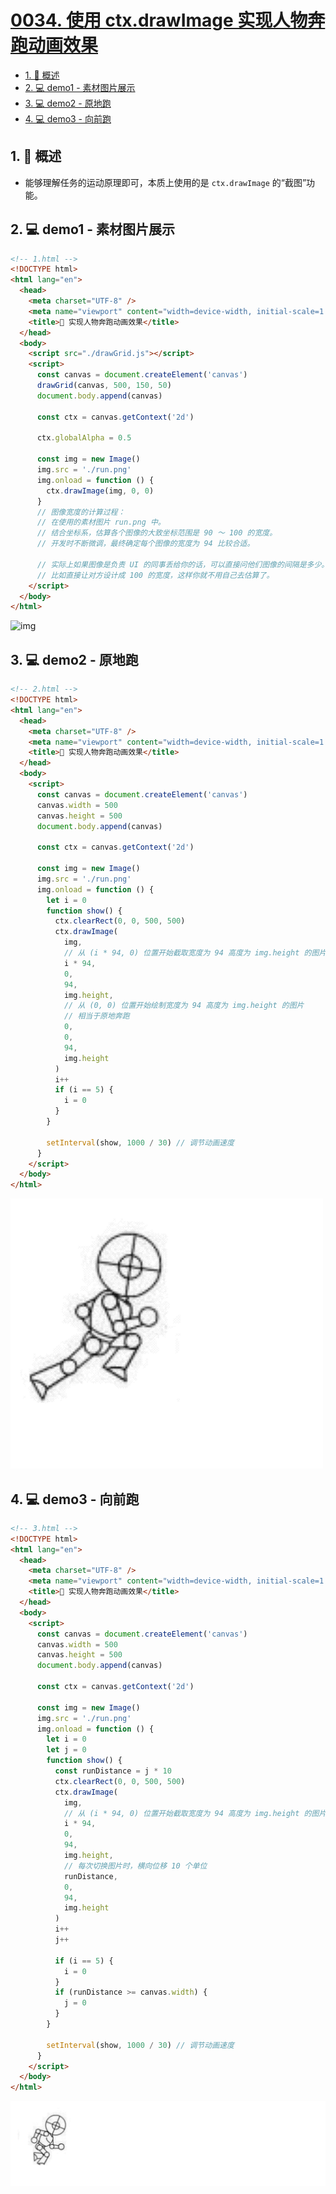 # [0034. 使用 ctx.drawImage 实现人物奔跑动画效果](https://github.com/Tdahuyou/TNotes.canvas/tree/main/notes/0034.%20%E4%BD%BF%E7%94%A8%20ctx.drawImage%20%E5%AE%9E%E7%8E%B0%E4%BA%BA%E7%89%A9%E5%A5%94%E8%B7%91%E5%8A%A8%E7%94%BB%E6%95%88%E6%9E%9C)

<!-- region:toc -->

- [1. 📝 概述](#1--概述)
- [2. 💻 demo1 - 素材图片展示](#2--demo1---素材图片展示)
- [3. 💻 demo2 - 原地跑](#3--demo2---原地跑)
- [4. 💻 demo3 - 向前跑](#4--demo3---向前跑)

<!-- endregion:toc -->

## 1. 📝 概述

- 能够理解任务的运动原理即可，本质上使用的是 `ctx.drawImage` 的“截图”功能。

## 2. 💻 demo1 - 素材图片展示

```html
<!-- 1.html -->
<!DOCTYPE html>
<html lang="en">
  <head>
    <meta charset="UTF-8" />
    <meta name="viewport" content="width=device-width, initial-scale=1.0" />
    <title>📝 实现人物奔跑动画效果</title>
  </head>
  <body>
    <script src="./drawGrid.js"></script>
    <script>
      const canvas = document.createElement('canvas')
      drawGrid(canvas, 500, 150, 50)
      document.body.append(canvas)

      const ctx = canvas.getContext('2d')

      ctx.globalAlpha = 0.5

      const img = new Image()
      img.src = './run.png'
      img.onload = function () {
        ctx.drawImage(img, 0, 0)
      }
      // 图像宽度的计算过程：
      // 在使用的素材图片 run.png 中。
      // 结合坐标系，估算各个图像的大致坐标范围是 90 ～ 100 的宽度。
      // 开发时不断微调，最终确定每个图像的宽度为 94 比较合适。

      // 实际上如果图像是负责 UI 的同事丢给你的话，可以直接问他们图像的间隔是多少。
      // 比如直接让对方设计成 100 的宽度，这样你就不用自己去估算了。
    </script>
  </body>
</html>
```

![img](https://cdn.jsdelivr.net/gh/Tdahuyou/imgs@main/2024-10-04-11-40-47.png)

## 3. 💻 demo2 - 原地跑

```html
<!-- 2.html -->
<!DOCTYPE html>
<html lang="en">
  <head>
    <meta charset="UTF-8" />
    <meta name="viewport" content="width=device-width, initial-scale=1.0" />
    <title>📝 实现人物奔跑动画效果</title>
  </head>
  <body>
    <script>
      const canvas = document.createElement('canvas')
      canvas.width = 500
      canvas.height = 500
      document.body.append(canvas)

      const ctx = canvas.getContext('2d')

      const img = new Image()
      img.src = './run.png'
      img.onload = function () {
        let i = 0
        function show() {
          ctx.clearRect(0, 0, 500, 500)
          ctx.drawImage(
            img,
            // 从 (i * 94, 0) 位置开始截取宽度为 94 高度为 img.height 的图片
            i * 94,
            0,
            94,
            img.height,
            // 从 (0, 0) 位置开始绘制宽度为 94 高度为 img.height 的图片
            // 相当于原地奔跑
            0,
            0,
            94,
            img.height
          )
          i++
          if (i == 5) {
            i = 0
          }
        }

        setInterval(show, 1000 / 30) // 调节动画速度
      }
    </script>
  </body>
</html>
```

![](assets/demo2-使用%20ctx.drawImage%20实现人物奔跑动画效果.gif)

## 4. 💻 demo3 - 向前跑

```html
<!-- 3.html -->
<!DOCTYPE html>
<html lang="en">
  <head>
    <meta charset="UTF-8" />
    <meta name="viewport" content="width=device-width, initial-scale=1.0" />
    <title>📝 实现人物奔跑动画效果</title>
  </head>
  <body>
    <script>
      const canvas = document.createElement('canvas')
      canvas.width = 500
      canvas.height = 500
      document.body.append(canvas)

      const ctx = canvas.getContext('2d')

      const img = new Image()
      img.src = './run.png'
      img.onload = function () {
        let i = 0
        let j = 0
        function show() {
          const runDistance = j * 10
          ctx.clearRect(0, 0, 500, 500)
          ctx.drawImage(
            img,
            // 从 (i * 94, 0) 位置开始截取宽度为 94 高度为 img.height 的图片
            i * 94,
            0,
            94,
            img.height,
            // 每次切换图片时，横向位移 10 个单位
            runDistance,
            0,
            94,
            img.height
          )
          i++
          j++

          if (i == 5) {
            i = 0
          }
          if (runDistance >= canvas.width) {
            j = 0
          }
        }

        setInterval(show, 1000 / 30) // 调节动画速度
      }
    </script>
  </body>
</html>
```

![](assets/demo3-使用%20ctx.drawImage%20实现人物奔跑动画效果.gif)
